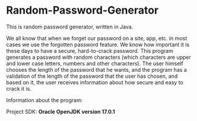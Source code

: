 # Random-Password-Generator
This is random password generator, written in Java.

We all know that when we forget our password on a site, app, etc. in most cases we use the forgotten password feature. We know how important it is these days to have a secure, hard-to-crack password. This program generates a password with random characters (which characters are upper and lower case letters, numbers and other characters). The user himself chooses the length of the password that he wants, and the program has a validation of the length of the password that the user has chosen, and based on it, the user receives information about how secure and easy to crack it is.

Information about the program:

Project SDK: **Oracle OpenJDK version 17.0.1**

